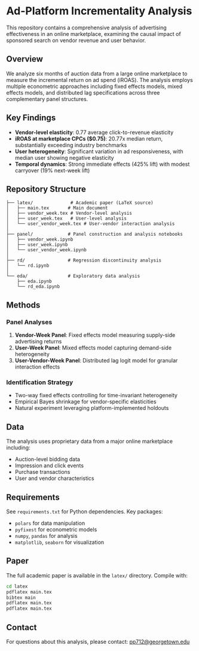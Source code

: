 # Ad-Platform Incrementality Analysis

This repository contains a comprehensive analysis of advertising effectiveness in an online marketplace, examining the causal impact of sponsored search on vendor revenue and user behavior.

## Overview

We analyze six months of auction data from a large online marketplace to measure the incremental return on ad spend (iROAS). The analysis employs multiple econometric approaches including fixed effects models, mixed effects models, and distributed lag specifications across three complementary panel structures.

## Key Findings

- **Vendor-level elasticity**: 0.77 average click-to-revenue elasticity
- **iROAS at marketplace CPCs ($0.75)**: 20.77x median return, substantially exceeding industry benchmarks
- **User heterogeneity**: Significant variation in ad responsiveness, with median user showing negative elasticity
- **Temporal dynamics**: Strong immediate effects (425% lift) with modest carryover (19% next-week lift)

## Repository Structure

```
├── latex/              # Academic paper (LaTeX source)
│   ├── main.tex       # Main document
│   ├── vendor_week.tex # Vendor-level analysis
│   ├── user_week.tex   # User-level analysis
│   └── user_vendor_week.tex # User-vendor interaction analysis
│
├── panel/             # Panel construction and analysis notebooks
│   ├── vendor_week.ipynb
│   ├── user_week.ipynb
│   └── user_vendor_week.ipynb
│
├── rd/                # Regression discontinuity analysis
│   └── rd.ipynb
│
└── eda/               # Exploratory data analysis
    ├── eda.ipynb
    └── rd_eda.ipynb
```

## Methods

### Panel Analyses
1. **Vendor-Week Panel**: Fixed effects model measuring supply-side advertising returns
2. **User-Week Panel**: Mixed effects model capturing demand-side heterogeneity
3. **User-Vendor-Week Panel**: Distributed lag logit model for granular interaction effects

### Identification Strategy
- Two-way fixed effects controlling for time-invariant heterogeneity
- Empirical Bayes shrinkage for vendor-specific elasticities
- Natural experiment leveraging platform-implemented holdouts

## Data

The analysis uses proprietary data from a major online marketplace including:
- Auction-level bidding data
- Impression and click events
- Purchase transactions
- User and vendor characteristics

## Requirements

See `requirements.txt` for Python dependencies. Key packages:
- `polars` for data manipulation
- `pyfixest` for econometric models
- `numpy`, `pandas` for analysis
- `matplotlib`, `seaborn` for visualization

## Paper

The full academic paper is available in the `latex/` directory. Compile with:
```bash
cd latex
pdflatex main.tex
bibtex main
pdflatex main.tex
pdflatex main.tex
```

## Contact

For questions about this analysis, please contact: pp712@georgetown.edu